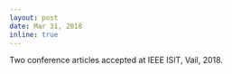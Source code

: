 ```yaml
---
layout: post
date: Mar 31, 2018
inline: true
---
```


Two conference articles accepted at IEEE ISIT, Vail, 2018.
